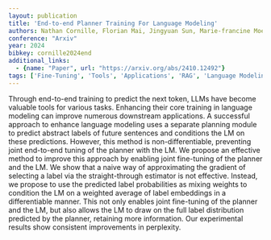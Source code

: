 ```yaml
---
layout: publication
title: 'End-to-end Planner Training For Language Modeling'
authors: Nathan Cornille, Florian Mai, Jingyuan Sun, Marie-francine Moens
conference: "Arxiv"
year: 2024
bibkey: cornille2024end
additional_links:
  - {name: "Paper", url: "https://arxiv.org/abs/2410.12492"}
tags: ['Fine-Tuning', 'Tools', 'Applications', 'RAG', 'Language Modeling', 'Training Techniques', 'Pretraining Methods']
---
```

Through end-to-end training to predict the next token, LLMs have become
valuable tools for various tasks. Enhancing their core training in language
modeling can improve numerous downstream applications. A successful approach to
enhance language modeling uses a separate planning module to predict abstract
labels of future sentences and conditions the LM on these predictions. However,
this method is non-differentiable, preventing joint end-to-end tuning of the
planner with the LM. We propose an effective method to improve this approach by
enabling joint fine-tuning of the planner and the LM. We show that a naive way
of approximating the gradient of selecting a label via the straight-through
estimator is not effective. Instead, we propose to use the predicted label
probabilities as mixing weights to condition the LM on a weighted average of
label embeddings in a differentiable manner. This not only enables joint
fine-tuning of the planner and the LM, but also allows the LM to draw on the
full label distribution predicted by the planner, retaining more information.
Our experimental results show consistent improvements in perplexity.
